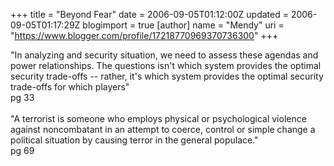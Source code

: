 +++
title = "Beyond Fear"
date = 2006-09-05T01:12:00Z
updated = 2006-09-05T01:17:29Z
blogimport = true 
[author]
	name = "Mendy"
	uri = "https://www.blogger.com/profile/17218770969370736300"
+++

"In analyzing and security situation, we need to assess these agendas and power relationships. The questions isn't which system provides the optimal security trade-offs -- rather, it's which system provides the optimal security trade-offs for which players"<br />pg 33<br /><br />"A terrorist is someone who employs physical or psychological violence against noncombatant in an attempt to coerce, control or simple change a political situation by causing terror in the general populace."<br />pg 69
